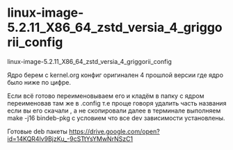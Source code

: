 # linux-image-5.2.11_X86_64_zstd_versia_4_griggorii_config
linux-image-5.2.11_X86_64_zstd_versia_4_griggorii_config

Ядро берем с kernel.org конфиг оригинален 4 прошлой версии где ядро было ниже по цифре.

Если всё готово переименовываем его и кладём в папку с ядром переименовав там же в .config т.е проще 
говоря удалить часть названия если вы его скачали , а не скопировали далее в терминале выполняем make -j16 bindeb-pkg 
с условием что все dev зависимости установлены.

Готовые deb пакеты https://drive.google.com/open?id=14KQR4lv9BjzKu_-9cSTtYsYMwNrNSzC1
